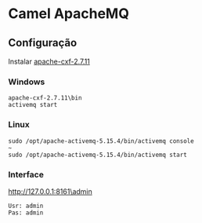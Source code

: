 # Camel ApacheMQ
## Configuração
Instalar [apache-cxf-2.7.11](http://archive.apache.org/dist/cxf/2.7.11/)
### Windows
```
apache-cxf-2.7.11\bin
activemq start
```
### Linux 
```
sudo /opt/apache-activemq-5.15.4/bin/activemq console
~
sudo /opt/apache-activemq-5.15.4/bin/activemq start
```
### Interface
http://127.0.0.1:8161\admin
```
Usr: admin 
Pas: admin
```

